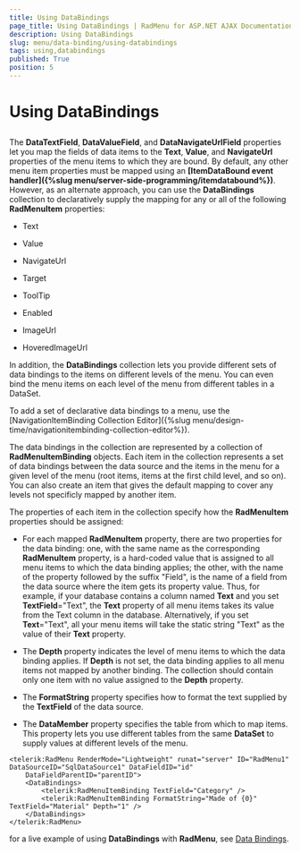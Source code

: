 ```yaml
---
title: Using DataBindings
page_title: Using DataBindings | RadMenu for ASP.NET AJAX Documentation
description: Using DataBindings
slug: menu/data-binding/using-databindings
tags: using,databindings
published: True
position: 5
---
```


# Using DataBindings

## 

The **DataTextField**, **DataValueField**, and **DataNavigateUrlField** properties let you map the fields of data items to the **Text**, **Value**, and **NavigateUrl** properties of the menu items to which they are bound. By default, any other menu item properties must be mapped using an **[ItemDataBound event handler]({%slug menu/server-side-programming/itemdatabound%})**. However, as an alternate approach, you can use the **DataBindings** collection to declaratively supply the mapping for any or all of the following **RadMenuItem** properties:

* Text

* Value

* NavigateUrl

* Target

* ToolTip

* Enabled

* ImageUrl

* HoveredImageUrl

In addition, the **DataBindings** collection lets you provide different sets of data bindings to the items on different levels of the menu. You can even bind the menu items on each level of the menu from different tables in a DataSet.

To add a set of declarative data bindings to a menu, use the [NavigationItemBinding Collection Editor]({%slug menu/design-time/navigationitembinding-collection-editor%}).

The data bindings in the collection are represented by a collection of **RadMenuItemBinding** objects. Each item in the collection represents a set of data bindings between the data source and the items in the menu for a given level of the menu (root items, items at the first child level, and so on). You can also create an item that gives the default mapping to cover any levels not specificly mapped by another item.

The properties of each item in the collection specify how the **RadMenuItem** properties should be assigned:

* For each mapped **RadMenuItem** property, there are two properties for the data binding: one, with the same name as the corresponding **RadMenuItem** property, is a hard-coded value that is assigned to all menu items to which the data binding applies; the other, with the name of the property followed by the suffix "Field", is the name of a field from the data source where the item gets its property value. Thus, for example, if your database contains a column named **Text** and you set **TextField**="Text", the **Text** property of all menu items takes its value from the Text column in the database. Alternatively, if you set **Text**="Text", all your menu items will take the static string "Text" as the value of their **Text** property.

* The **Depth** property indicates the level of menu items to which the data binding applies. If **Depth** is not set, the data binding applies to all menu items not mapped by another binding. The collection should contain only one item with no value assigned to the **Depth** property.

* The **FormatString** property specifies how to format the text supplied by the **TextField** of the data source.

* The **DataMember** property specifies the table from which to map items. This property lets you use different tables from the same **DataSet** to supply values at different levels of the menu.

````ASP.NET
<telerik:RadMenu RenderMode="Lightweight" runat="server" ID="RadMenu1" DataSourceID="SqlDataSource1" DataFieldID="id"
	DataFieldParentID="parentID">
	<DataBindings>
		<telerik:RadMenuItemBinding TextField="Category" />
		<telerik:RadMenuItemBinding FormatString="Made of {0}" TextField="Material" Depth="1" />
	</DataBindings>
</telerik:RadMenu>
````


for a live example of using **DataBindings** with **RadMenu**, see [Data Bindings](https://demos.telerik.com/aspnet-ajax/Menu/Examples/Programming/DataBindings/DefaultCS.aspx).
